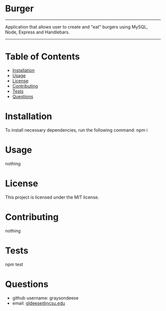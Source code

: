 # Burger
***
Application that allows user to create and "eat" burgers using MySQL, Node, Express and Handlebars.
***
# Table of Contents
* [Installation](#Installation "Goto Installation")
* [Usage](#Usage "Goto Usage")
* [License](#License "Goto License")
* [Contributing](#Contributing "Goto Contributing")
* [Tests](#Tests "Goto Tests")
* [Questions](#Questions "Goto Questions")

# Installation
To install necessary dependencies, run the following command:
npm i
# Usage
nothing
# License
This project is licensed under the MIT license.
# Contributing
nothing
# Tests
npm test
# Questions
* github username: graysondeese
* email: gldeese@ncsu.edu